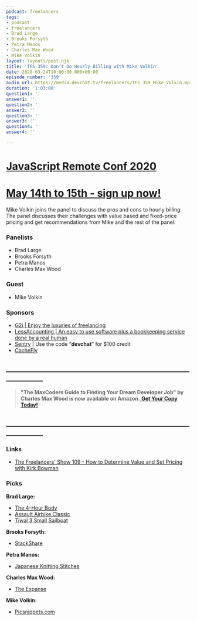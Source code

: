 ```yaml
---
podcast: freelancers
tags:
- podcast
- freelancers
- Brad Large
- Brooks Forsyth
- Petra Manos
- Charles Max Wood
- Mike Volkin
layout: layouts/post.njk
title: 'TFS 359: Don’t Do Hourly Billing with Mike Volkin'
date: 2020-03-24T10:00:00.000+00:00
episode_number: '359'
audio_url: https://media.devchat.tv/freelancers/TFS_359_Mike_Volkin.mp3
duration: '1:03:00'
question1: ''
answer1: ''
question2: ''
answer2: ''
question3: ''
answer3: ''
question4: ''
answer4: ''

---
```

# [JavaScript Remote Conf 2020](https://devchat.tv/conferences/javascript-remote-2020/ "JavaScript Remote Conf 2020")

# [May 14th to 15th - sign up now!](https://devchat.tv/conferences/javascript-remote-2020/ "JavaScript Remote Conf 2020")

Mike Volkin joins the panel to discuss the pros and cons to hourly billing. The panel discusses their challenges with value based and fixed-price pricing and get recommendations from Mike and the rest of the panel.

### **Panelists**

* Brad Large
* Brooks Forsyth
* Petra Manos
* Charles Max Wood

### **Guest**

* Mike Volkin

### **Sponsors**

* [G2i | Enjoy the luxuries of freelancing](https://www.g2i.co/?utm_source=Freelancers_Show&utm_medium=Podcast&utm_campaign=DevChat)
* [LessAccounting | An easy to use software plus a bookkeeping service done by a real human](https://www.lessaccounting.com/bookkeeping/?source=thefreelancershow)
* [Sentry](http://sentry.io/) | Use the code “**devchat**” for $100 credit
* [CacheFly](https://www.cachefly.com/)

## **____________________________________________________________**

> **"The MaxCoders Guide to Finding Your Dream Developer Job" by Charles Max Wood is now available on Amazon.**[ **Get Your Copy Today!**](https://www.amazon.com/gp/product/B081MBL5C9/ref=as_li_ss_tl?ie=UTF8&linkCode=sl1&tag=devchattv-20&linkId=9d61363241636e2546ef46abba198746&language=en_US)

## **____________________________________________________________**

### **Links**

* [The Freelancers' Show 109 - How to Determine Value and Set Pricing with Kirk Bowman](https://devchat.tv/freelancers/the-freelancers-show-109-how-to-determine-value-and-set-pricing-with-kirk-bowman/)

### **Picks**

**Brad Large:**

* [The 4-Hour Body](https://www.amazon.com/4-Hour-Body-Uncommon-Incredible-Superhuman/dp/0307704610)
* [Assault Airbike Classic](https://www.assaultfitness.com/products/airbike-classic)
* [Tiwal 3 Small Sailboat](https://tiwal.com/tiwal3/)

**Brooks Forsyth:**

* [StackShare](https://stackshare.io/api)

**Petra Manos:**

* [Japanese Knitting Stitches](https://www.amazon.com/Japanese-Knitting-Stitches-Tokyos-Kazekobo/dp/4805315180)

**Charles Max Wood:**

* [The Expanse](https://www.amazon.com/The-Expanse-Season-1/dp/B018BZ3SCM)

**Mike Volkin:**

* [Picsnippets.com](https://picsnippets.com/)
